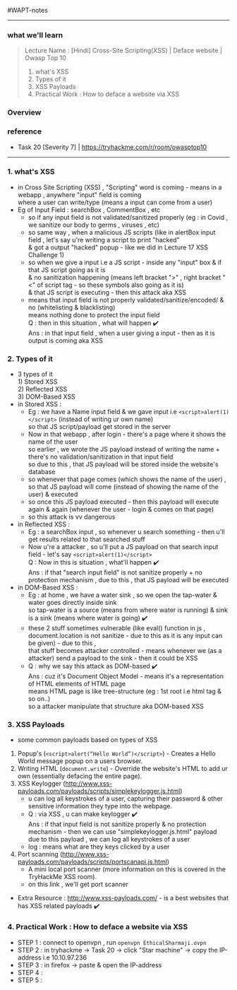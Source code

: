 #WAPT-notes

---
### what we'll learn
> Lecture Name : [Hindi] Cross-Site Scripting(XSS) | Deface website | Owasp Top 10
> 1) what's XSS
> 2) Types of it
> 3) XSS Payloads
> 4) Practical Work : How to deface a website via XSS

### Overview

### reference
- Task 20 [Severity 7] | https://tryhackme.com/r/room/owasptop10

---


### 1. what's XSS
- in Cross Site Scripting (XSS) , "Scripting" word is coming - means in a webapp , anywhere "input" field is coming <br>
    where a user can write/type (means a input can come from a user)
- Eg of Input Field : searchBox , CommentBox , etc 
    - so if any input field is not validated/sanitized properly (eg : in Covid , we sanitize our body to germs , viruses , etc)
    - so same way , when a malicious JS scripts (like in alertBox input field , let's say u're writing a script to print "hacked" <br>
        & got a output "hacked" popup - like we did in Lecture 17 XSS Challenge 1) <br>
    - so when we give a input i.e a JS script - inside any "input" box & if that JS script going as it is <br>
        & no sanitization happening (means left bracket ">" , right bracket "<" of script tag - so these symbols also going as it is) <br>
        & that JS script is executing - then this attack aka XSS
    - means that input field is not properly validated/sanitize/encoded/ & no (whitelisting & blacklisting) <br>
        means nothing done to protect the input field<br>
        Q : then in this situation , what will happen ✔️<br>
        Ans : in that input field , when a user giving a input - then as it is output is coming aka XSS

### 2. Types of it
- 3 types of it 
    <br>1) Stored XSS
    <br>2) Reflected XSS
    <br>3) DOM-Based XSS
- in Stored XSS : 
    - Eg : we have a Name input field & we gave input i.e `<script>alert(1)</script>` (instead of writing ur own name) <br>
        so that JS script/payload get stored in the server
    - Now in that webapp , after login - there's a page where it shows the name of the user <br>
        so earlier , we wrote the JS payload instead of writing the name + there's no validation/sanitization in that input field <br>
        so due to this , that JS payload will be stored inside the website's database
    - so whenever that page comes (which shows the name of the user) , <br>
        so that JS payload will come (instead of showing the name of the user) & executed
    - so once this JS payload executed - then this payload will execute again & again (whenever the user - login & comes on that page)
    - so this attack is vv dangerous
- in Reflected XSS : 
    - Eg : a searchBox input , so whenever u search something - then u'll get results related to that searched stuff
    - Now u're a attacker , so u'll put a JS payload on that search input field - let's say `<script>alert(1)</script>` <br>
        Q : Now in this is situation , what'll happen ✔️<br>
        Ans : if that "search input field" is not sanitize properly + no protection mechanism , due to this , that JS payload will be executed
- in DOM-Based XSS : 
    - Eg : at home , we have a water sink , so we open the tap-water & water goes directly inside sink <br>
        so tap-water is a source (means from where water is running) & sink is a sink (means where water is going) ✔️
    - these 2 stuff sometimes vulnerable (like eval() function in js , <br>
        document.location is not sanitize - due to this as it is any input can be given) - due to this , <br>
        that stuff becomes attacker controlled - means whenever we (as a attacker) send a payload to the sink - then it could be XSS
    - Q : why we say this attack as DOM-based ✔️<br>
        Ans : cuz it's Document Object Model - means it's a representation of HTML elements of HTML page <br>
        means HTML page is like tree-structure (eg : 1st root i.e html tag & so on..) <br>
        so a attacker manipulate that structure aka DOM-based XSS

### 3. XSS Payloads
- some common payloads based on types of XSS
1. Popup's (`<script>alert(“Hello World”)</script>`) - Creates a Hello World message popup on a users browser.
2. Writing HTML (`document.write`) - Override the website's HTML to add ur own (essentially defacing the entire page).
3. XSS Keylogger (http://www.xss-payloads.com/payloads/scripts/simplekeylogger.js.html)
   - u can log all keystrokes of a user, capturing their password & other sensitive information they type into the webpage.
   - Q : via XSS , u can make keylogger ✔️<br>
        Ans : if that input field is not sanitize properly & no protection mechanism - then we can use "simplekeylogger.js.html" payload <br>
        due to this payload , we can log all keystrokes of a user
    - log : means what are they keys clicked by a user
4. Port scanning (http://www.xss-payloads.com/payloads/scripts/portscanapi.js.html) 
    - A mini local port scanner (more information on this is covered in the TryHackMe XSS room).
    - on this link , we'll get port scanner
- Extra Resource : http://www.xss-payloads.com/ - is a best websites that has XSS related payloads ✔️

### 4. Practical Work : How to deface a website via XSS
- STEP 1 : connect to openvpn , run `openvpn EthicalSharmaji.ovpn`
- STEP 2 : in tryhackme -> Task 20 -> click "Star machine" -> copy the IP-address i.e 10.10.97.236
- STEP 3 : in firefox -> paste & open the IP-address
- STEP 4 : 
- STEP 5 : 
